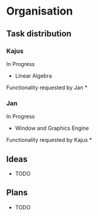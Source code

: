 # Organisation


## Task distribution
### Kajus
In Progress
* Linear Algebra

Functionality requested by Jan
*

### Jan
In Progress
* Window and Graphics Engine

Functionality requested by Kajus
*

## Ideas
* TODO

## Plans
* TODO
